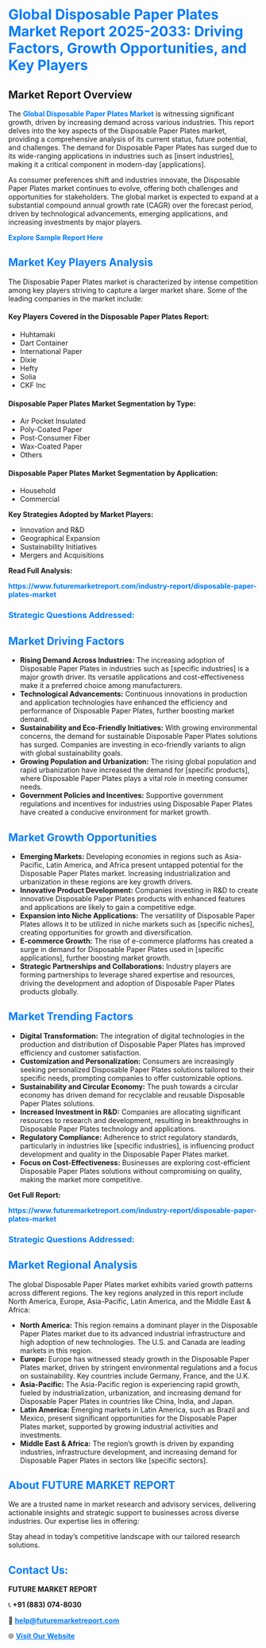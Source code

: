<h1 style="color: #007BFF;">Global Disposable Paper Plates Market Report 2025-2033: Driving Factors, Growth Opportunities, and Key Players</h1>

<section id="overview">
<h2>Market Report Overview</h2>
<p>The <a href="https://www.futuremarketreport.com/industry-report/disposable-paper-plates-market" style="color: #007BFF; text-decoration: none;"><strong>Global Disposable Paper Plates Market</strong></a> is witnessing significant growth, driven by increasing demand across various industries. This report delves into the key aspects of the Disposable Paper Plates market, providing a comprehensive analysis of its current status, future potential, and challenges. The demand for Disposable Paper Plates has surged due to its wide-ranging applications in industries such as [insert industries], making it a critical component in modern-day [applications].</p>
<p>As consumer preferences shift and industries innovate, the Disposable Paper Plates market continues to evolve, offering both challenges and opportunities for stakeholders. The global market is expected to expand at a substantial compound annual growth rate (CAGR) over the forecast period, driven by technological advancements, emerging applications, and increasing investments by major players.</p>
</section>

<section id="overview">
<p><a href="https://www.futuremarketreport.com/request-sample/reportId=61838" style="color: #007BFF; text-decoration: none;"><strong>Explore Sample Report Here</strong></a></p>
</section>

<section id="key-players">
<h2 style="color: #007BFF;">Market Key Players Analysis</h2>
<p>The Disposable Paper Plates market is characterized by intense competition among key players striving to capture a larger market share. Some of the leading companies in the market include:</p>
<h4>Key Players Covered in the Disposable Paper Plates Report:</h4>
<ul><li>Huhtamaki</li><li>Dart Container</li><li>International Paper</li><li>Dixie</li><li>Hefty</li><li>Solia</li><li>CKF Inc</li></ul>
<h4>Disposable Paper Plates Market Segmentation by Type:</h4>
<ul><li>Air Pocket Insulated</li><li>Poly-Coated Paper</li><li>Post-Consumer Fiber</li><li>Wax-Coated Paper</li><li>Others</li></ul>

<h4>Disposable Paper Plates Market Segmentation by Application:</h4>
<ul><li>Household</li><li>Commercial</li></ul>
<p><strong>Key Strategies Adopted by Market Players:</strong></p>
<ul>
<li>Innovation and R&D</li>
<li>Geographical Expansion</li>
<li>Sustainability Initiatives</li>
<li>Mergers and Acquisitions</li>
</ul>
</section>

<section>
<p><strong>Read Full Analysis: </strong></p><a href="https://www.futuremarketreport.com/industry-report/disposable-paper-plates-market" style="color: #007BFF; text-decoration: none;"><strong>https://www.futuremarketreport.com/industry-report/disposable-paper-plates-market</strong></a>
<h3 style="color: #007BFF;">Strategic Questions Addressed:</h3>
</section>

<section id="driving-factors">
<h2 style="color: #007BFF;">Market Driving Factors</h2>
<ul>
<li><strong>Rising Demand Across Industries:</strong> The increasing adoption of Disposable Paper Plates in industries such as [specific industries] is a major growth driver. Its versatile applications and cost-effectiveness make it a preferred choice among manufacturers.</li>
<li><strong>Technological Advancements:</strong> Continuous innovations in production and application technologies have enhanced the efficiency and performance of Disposable Paper Plates, further boosting market demand.</li>
<li><strong>Sustainability and Eco-Friendly Initiatives:</strong> With growing environmental concerns, the demand for sustainable Disposable Paper Plates solutions has surged. Companies are investing in eco-friendly variants to align with global sustainability goals.</li>
<li><strong>Growing Population and Urbanization:</strong> The rising global population and rapid urbanization have increased the demand for [specific products], where Disposable Paper Plates plays a vital role in meeting consumer needs.</li>
<li><strong>Government Policies and Incentives:</strong> Supportive government regulations and incentives for industries using Disposable Paper Plates have created a conducive environment for market growth.</li>
</ul>
</section>

<section id="growth-opportunities">
<h2 style="color: #007BFF;">Market Growth Opportunities</h2>
<ul>
<li><strong>Emerging Markets:</strong> Developing economies in regions such as Asia-Pacific, Latin America, and Africa present untapped potential for the Disposable Paper Plates market. Increasing industrialization and urbanization in these regions are key growth drivers.</li>
<li><strong>Innovative Product Development:</strong> Companies investing in R&D to create innovative Disposable Paper Plates products with enhanced features and applications are likely to gain a competitive edge.</li>
<li><strong>Expansion into Niche Applications:</strong> The versatility of Disposable Paper Plates allows it to be utilized in niche markets such as [specific niches], creating opportunities for growth and diversification.</li>
<li><strong>E-commerce Growth:</strong> The rise of e-commerce platforms has created a surge in demand for Disposable Paper Plates used in [specific applications], further boosting market growth.</li>
<li><strong>Strategic Partnerships and Collaborations:</strong> Industry players are forming partnerships to leverage shared expertise and resources, driving the development and adoption of Disposable Paper Plates products globally.</li>
</ul>
</section>

<section id="trending-factors">
<h2 style="color: #007BFF;">Market Trending Factors</h2>
<ul>
<li><strong>Digital Transformation:</strong> The integration of digital technologies in the production and distribution of Disposable Paper Plates has improved efficiency and customer satisfaction.</li>
<li><strong>Customization and Personalization:</strong> Consumers are increasingly seeking personalized Disposable Paper Plates solutions tailored to their specific needs, prompting companies to offer customizable options.</li>
<li><strong>Sustainability and Circular Economy:</strong> The push towards a circular economy has driven demand for recyclable and reusable Disposable Paper Plates solutions.</li>
<li><strong>Increased Investment in R&D:</strong> Companies are allocating significant resources to research and development, resulting in breakthroughs in Disposable Paper Plates technology and applications.</li>
<li><strong>Regulatory Compliance:</strong> Adherence to strict regulatory standards, particularly in industries like [specific industries], is influencing product development and quality in the Disposable Paper Plates market.</li>
<li><strong>Focus on Cost-Effectiveness:</strong> Businesses are exploring cost-efficient Disposable Paper Plates solutions without compromising on quality, making the market more competitive.</li>
</ul>
</section>

<section>
<p><strong>Get Full Report: </strong></p><a href="https://www.futuremarketreport.com/industry-report/disposable-paper-plates-market" style="color: #007BFF; text-decoration: none;"><strong>https://www.futuremarketreport.com/industry-report/disposable-paper-plates-market</strong></a>
<h3 style="color: #007BFF;">Strategic Questions Addressed:</h3>
</section>


<section id="regional-analysis">
<h2 style="color: #007BFF;">Market Regional Analysis</h2>
<p>The global Disposable Paper Plates market exhibits varied growth patterns across different regions. The key regions analyzed in this report include North America, Europe, Asia-Pacific, Latin America, and the Middle East & Africa:</p>
<ul>
<li><strong>North America:</strong> This region remains a dominant player in the Disposable Paper Plates market due to its advanced industrial infrastructure and high adoption of new technologies. The U.S. and Canada are leading markets in this region.</li>
<li><strong>Europe:</strong> Europe has witnessed steady growth in the Disposable Paper Plates market, driven by stringent environmental regulations and a focus on sustainability. Key countries include Germany, France, and the U.K.</li>
<li><strong>Asia-Pacific:</strong> The Asia-Pacific region is experiencing rapid growth, fueled by industrialization, urbanization, and increasing demand for Disposable Paper Plates in countries like China, India, and Japan.</li>
<li><strong>Latin America:</strong> Emerging markets in Latin America, such as Brazil and Mexico, present significant opportunities for the Disposable Paper Plates market, supported by growing industrial activities and investments.</li>
<li><strong>Middle East & Africa:</strong> The region’s growth is driven by expanding industries, infrastructure development, and increasing demand for Disposable Paper Plates in sectors like [specific sectors].</li>
</ul>
</section>

<footer>
<h2 style="color: #007BFF;">About FUTURE MARKET REPORT</h2>
<p>We are a trusted name in market research and advisory services, delivering actionable insights and strategic support to businesses across diverse industries. Our expertise lies in offering:</p>

<p>Stay ahead in today’s competitive landscape with our tailored research solutions.</p>

<h2 style="color: #007BFF;">Contact Us:</h2>
<p><strong>FUTURE MARKET REPORT</strong></p>
<p>📞 <strong>+91 (883) 074-8030</strong></p>
<p>📧 <strong><a href="mailto:help@futuremarketreport.com" style="color: #007BFF;">help@futuremarketreport.com</a></strong></p>
<p>🌐 <strong><a href="https://www.futuremarketreport.com/" style="color: #007BFF;">Visit Our Website</a></strong></p>
</footer>